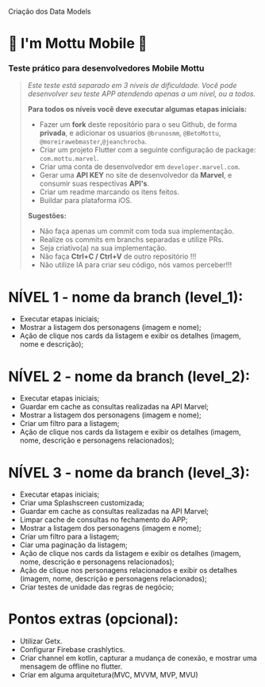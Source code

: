 Criação dos Data Models
# 🛵 I'm Mottu Mobile 🛵

### Teste prático para desenvolvedores Mobile Mottu


> *Este teste está separado em 3 níveis de dificuldade. Você pode desenvolver seu teste APP atendendo apenas a um nível, ou a todos.*
>
> **Para todos os níveis você deve executar algumas etapas iniciais:**
>- Fazer um **fork** deste repositório para o seu Github, de forma **privada**, e adicionar os usuarios `@brunosmm`, `@BetoMottu`, `@moreirawebmaster`,`@jeanchrocha`.
>- Criar um projeto Flutter com a seguinte configuração de package: `com.mottu.marvel`.
>- Criar uma conta de desenvolvedor em `developer.marvel.com`.
>- Gerar uma **API KEY** no site de desenvolvedor da **Marvel**, e consumir suas respectivas **API's**.
>- Criar um readme marcando os itens feitos.
>- Buildar para plataforma iOS.
>
> **Sugestões:**
>- Não faça apenas um commit com toda sua implementação.
>- Realize os commits em branchs separadas e utilize PRs.
>- Seja criativo(a) na sua implementação.
>- Não faça **Ctrl+C / Ctrl+V** de outro repositório !!!
>- Não utilize IA para criar seu código, nós vamos perceber!!!



# NÍVEL 1 - nome da branch (level_1):
- Executar etapas iniciais;
- Mostrar a listagem dos personagens (imagem e nome);
- Ação de clique nos cards da listagem e exibir os detalhes (imagem, nome e descrição);


# NÍVEL 2 - nome da branch (level_2):
- Executar etapas iniciais;
- Guardar em cache as consultas realizadas na API Marvel;
- Mostrar a listagem dos personagens (imagem e nome);
- Criar um filtro para a listagem;
- Ação de clique nos cards da listagem e exibir os detalhes (imagem, nome, descrição e personagens relacionados);


# NÍVEL 3 - nome da branch (level_3):
- Executar etapas iniciais;
- Criar uma Splashscreen customizada;
- Guardar em cache as consultas realizadas na API Marvel;
- Limpar cache de consultas no fechamento do APP;
- Mostrar a listagem dos personagens (imagem e nome);
- Criar um filtro para a listagem;
- Ciar uma paginação da listagem;
- Ação de clique nos cards da listagem e exibir os detalhes (imagem, nome, descrição e personagens relacionados);
- Ação de clique nos personagens relacionados e exibir os detalhes (imagem, nome, descrição e personagens relacionados);
- Criar testes de unidade das regras de negócio;


# Pontos extras (opcional):
- Utilizar Getx.
- Configurar Firebase crashlytics.
- Criar channel em kotlin, capturar a mudança de conexão, e mostrar uma mensagem de offline no flutter.
- Criar em alguma arquitetura(MVC, MVVM, MVP, MVU)
